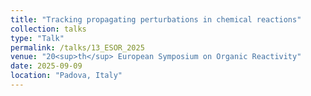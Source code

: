 ```yaml
---
title: "Tracking propagating perturbations in chemical reactions"
collection: talks
type: "Talk"
permalink: /talks/13_ESOR_2025
venue: "20<sup>th</sup> European Symposium on Organic Reactivity"
date: 2025-09-09
location: "Padova, Italy"
---
```



